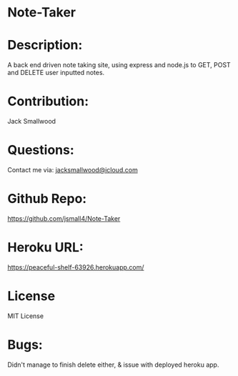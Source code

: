 # Note-Taker

# Description:

A back end driven note taking site, using express and node.js to GET, POST and DELETE user inputted notes.

# Contribution:

Jack Smallwood

# Questions:

Contact me via: jacksmallwood@icloud.com

# Github Repo:

https://github.com/jsmall4/Note-Taker

# Heroku URL:

https://peaceful-shelf-63926.herokuapp.com/

# License

MIT License

# Bugs:

Didn't manage to finish delete either, & issue with deployed heroku app.
